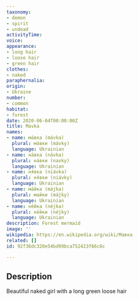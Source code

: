 ```yaml
---
taxonomy:
- demon
- spirit
- undead
activityTime:
voice:
appearance:
- long hair
- loose hair
- green hair
clothes:
- naked
paraphernalia:
origin:
- Ukraine
number:
- common
habitat:
- forest
date: 2020-06-04T00:00:00Z
title: Mavka
names:
- name: ма́вка (mávka)
  plural: ма́вки (mávky)
  language: Ukrainian
- name: на́вка (návka)
  plural: на́вки (navky)
  language: Ukrainian
- name: ня́вка (niávka)
  plural: ня́вки (niávky)
  language: Ukrainian
- name: ма́йка (májka)
  plural: майки (májky)
  language: Ukrainian
- name: не́йка (néjka)
  plural: не́йки (néjky)
  language: Ukrainian
description: Forest mermaid
image: ''
wikipedia: https://en.wikipedia.org/wiki/Мавка
related: []
id: 92f36dc320e54bd99bca752423f66c6c

---
```

## Description

Beautiful naked girl with a long green loose hair
